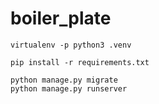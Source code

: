 # boiler_plate

```commandline
virtualenv -p python3 .venv
```

```commandline
pip install -r requirements.txt
```

```commandline
python manage.py migrate
python manage.py runserver
```
